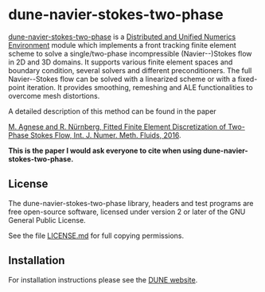 dune-navier-stokes-two-phase
============================

[dune-navier-stokes-two-phase][0] is a
[Distributed and Unified Numerics Environment][1] module which implements a front
tracking finite element scheme to solve a single/two-phase incompressible
(Navier--)Stokes flow in 2D and 3D domains. It supports various finite
element spaces and boundary condition, several solvers and different
preconditioners. The full Navier--Stokes flow can be solved with a linearized
scheme or with a fixed-point iteration. It provides smoothing, remeshing and
ALE functionalities to overcome mesh distortions.

A detailed description of this method can be found in the paper

[M. Agnese and R. Nürnberg, Fitted Finite Element Discretization of Two-Phase
Stokes Flow, Int. J. Numer. Meth. Fluids, 2016][2].

**This is the paper I would ask everyone to cite when using
dune-navier-stokes-two-phase.**

License
-------

The dune-navier-stokes-two-phase library, headers and test programs are free
open-source software, licensed under version 2 or later of the GNU General
Public License.

See the file [LICENSE.md][3] for full copying permissions.

Installation
------------

For installation instructions please see the [DUNE website][4].

[0]: https://github.com/magnese/dune-repo/blob/master/dune-navier-stokes-two-phase/
[1]: https://www.dune-project.org/
[2]: http://onlinelibrary.wiley.com/doi/10.1002/fld.4237/abstract/
[3]: https://github.com/magnese/dune-repo/blob/master/dune-navier-stokes-two-phase/LICENSE.md
[4]: https://www.dune-project.org/doc/installation/
